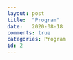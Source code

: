 ```yaml
---
layout: post
title:  "Program"
date:   2020-08-18
comments: true
categories: Program
id: 2
---
```


## 
